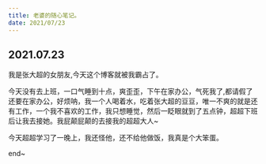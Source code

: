 ```yaml
---
title: 老婆的随心笔记。
date: 2021/07/23
---
```


## 2021.07.23

我是张大超的女朋友,今天这个博客就被我霸占了。

今天没有去上班，一口气睡到十点，爽歪歪，下午在家办公，气死我了,都请假了还要在家办公，好烦呐，我一个人喝着水，吃着张大超的豆豆，唯一不爽的就是还有工作，一个我不喜欢的工作，我只想睡觉，然后一眨眼就到了五点钟，超超下班后让我去接她。我屁颠屁颠的去接我的超超大人~

今天超超学习了一晚上，我还怪他，还不给他做饭，我真是个大笨蛋。

end~